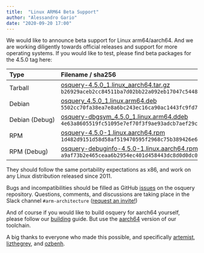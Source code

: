 ```yaml
---
title:  "Linux ARM64 Beta Support"
author: "Alessandro Gario"
date: "2020-09-20 17:00"
---
```


We would like to announce beta support for Linux arm64/aarch64. And we are working diligently towards official releases and support for more operating systems. If you would like to test, please find beta packages for the 4.5.0 tag here:


| Type    |    Filename / sha256  |
|:------|:-------|
| Tarball        | [osquery-4.5.0\_1.linux\_aarch64.tar.gz](https://pkg.osquery.io/linux/osquery-4.5.0_1.linux_aarch64.tar) `b26929aceb2cc84511ba7d02bb22a092eb17047c54487df60c487ac880f79c02` |
| Debian         | [osquery\_4.5.0\_1.linux.arm64.deb](https://pkg.osquery.io/deb/osquery_4.5.0_1.linux.arm64.deb) `5502cc70fa38ea7e8a6bc243ec16ca90ac1443fc9fd7c15ec9cfd28aa35f0900` |
| Debian&nbsp;(Debug) | [osquery-dbgsym_4.5.0\_1.linux.arm64.ddeb](https://pkg.osquery.io/deb/osquery-dbgsym_4.5.0_1.linux.arm64.deb) `4e63a8605519fc51095e7ef70f3f9ae93adcb7aef29ca1a398caf2f3f77b73fb` |
| RPM            | [osquery-4.5.0-1.linux.aarch64.rpm](https://pkg.osquery.io/rpm/osquery-4.5.0-1.linux.aarch64.rpm) `1d482d9151d58d58af519470595f2968c75b389426e6b8f80a742058966c1b05` |
| RPM&nbsp;(Debug)    | [osquery-debuginfo-4.5.0-1.linux.aarch64.rpm](https://pkg.osquery.io/rpm/osquery-debuginfo-4.5.0-1.linux.aarch64.rpm) `a9af73b2e465ceaa6b2954ec401d458443dc8d0d0dc003c65f5d84f620a5c609` |



They should follow the same portability expectations as x86, and work on any Linux distribution released since 2011.

Bugs and incompatibilities should be filled as GitHub [issues](https://github.com/osquery/osquery/issues) on the osquery repository. Questions, comments, and discussions are taking place in the Slack channel `#arm-architecture` ([request an invite!](https://join.slack.com/t/osquery/shared_invite/zt-h29zm0gk-s2DBtGUTW4CFel0f0IjTEw))

And of course if you would like to build osquery for aarch64 yourself, please follow our [building](https://osquery.readthedocs.io/en/latest/development/building/) guide. But use the [aarch64](https://github.com/osquery/osquery-toolchain/releases/download/1.1.0/osquery-toolchain-1.1.0-aarch64.tar.xz) version of our toolchain.

A big thanks to everyone who made this possible, and specifically [artemist](https://github.com/artemist), [lizthegrey](https://github.com/lizthegrey), and [ozbenh](https://github.com/ozbenh).
